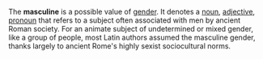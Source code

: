 The **masculine** is a possible value of [gender](genus.md). It denotes a [noun](nomen.md), [adjective](adiectivum.md), [pronoun](pronomen.md) that refers to a subject often associated with men by ancient Roman society. For an animate subject of undetermined or mixed gender, like a group of people, most Latin authors assumed the masculine gender, thanks largely to ancient Rome's highly sexist sociocultural norms.
